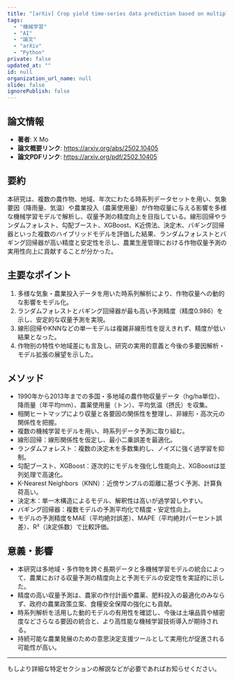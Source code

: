 ```yaml
---
title: "[arXiv] Crop yield time-series data prediction based on multiple hybrid machine learning models"
tags:
  - "機械学習"
  - "AI"
  - "論文"
  - "arXiv"
  - "Python"
private: false
updated_at: ""
id: null
organization_url_name: null
slide: false
ignorePublish: false
---
```


## 論文情報

- **著者**: X Mo
- **論文概要リンク**: https://arxiv.org/abs/2502.10405
- **論文PDFリンク**: https://arxiv.org/pdf/2502.10405

## 要約

本研究は、複数の農作物、地域、年次にわたる時系列データセットを用い、気象要因（降雨量、気温）や農業投入（農薬使用量）が作物収量に与える影響を多様な機械学習モデルで解析し、収量予測の精度向上を目指している。線形回帰やランダムフォレスト、勾配ブースト、XGBoost、K近傍法、決定木、バギング回帰器といった複数のハイブリッドモデルを評価した結果、ランダムフォレストとバギング回帰器が高い精度と安定性を示し、農業生産管理における作物収量予測の実用性向上に貢献することが分かった。

## 主要なポイント

1. 多様な気象・農業投入データを用いた時系列解析により、作物収量への動的な影響をモデル化。
2. ランダムフォレストとバギング回帰器が最も高い予測精度（精度0.986）を示し、安定的な収量予測を実現。
3. 線形回帰やKNNなどの単一モデルは複雑非線形性を捉えきれず、精度が低い結果となった。
4. 作物別の特性や地域差にも言及し、研究の実用的意義と今後の多要因解析・モデル拡張の展望を示した。


## メソッド

- 1990年から2013年までの多国・多地域の農作物収量データ（hg/ha単位）、降雨量（年平均mm）、農薬使用量（トン）、平均気温（摂氏）を収集。
- 相関ヒートマップにより収量と各要因の関係性を整理し、非線形・高次元の関係性を把握。
- 複数の機械学習モデルを用い、時系列データ予測に取り組む。
- 線形回帰：線形関係性を仮定し、最小二乗誤差を最適化。
- ランダムフォレスト：複数の決定木を多数集約し、ノイズに強く過学習を抑制。
- 勾配ブースト、XGBoost：逐次的にモデルを強化し性能向上、XGBoostは並列処理で高速化。
- K-Nearest Neighbors（KNN）：近傍サンプルの距離に基づく予測、計算負荷高い。
- 決定木：単一木構造によるモデル、解釈性は高いが過学習しやすい。
- バギング回帰器：複数モデルの予測平均化で精度・安定性向上。
- モデルの予測精度をMAE（平均絶対誤差）、MAPE（平均絶対パーセント誤差）、R²（決定係数）で比較評価。

## 意義・影響

- 本研究は多地域・多作物を跨ぐ長期データと多機械学習モデルの統合によって、農業における収量予測の精度向上と予測モデルの安定性を実証的に示した。
- 精度の高い収量予測は、農家の作付計画や農薬、肥料投入の最適化のみならず、政府の農業政策立案、食糧安全保障の強化にも貢献。
- 時系列解析を活用した動的モデルの有用性を確認し、今後は土壌品質や植密度などさらなる要因の統合と、より高性能な機械学習技術導入が期待される。
- 持続可能な農業発展のための意思決定支援ツールとして実用化が促進される可能性が高い。

---

もしより詳細な特定セクションの解説などが必要であればお知らせください。

